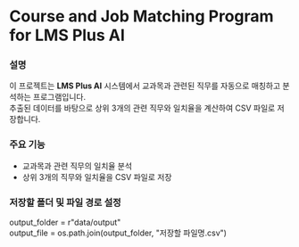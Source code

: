 # Course and Job Matching Program for LMS Plus AI

### 설명
이 프로젝트는 **LMS Plus AI** 시스템에서 교과목과 관련된 직무를 자동으로 매칭하고 분석하는 프로그램입니다.<br>
추출된 데이터를 바탕으로 상위 3개의 관련 직무와 일치율을 계산하여 CSV 파일로 저장합니다.

### 주요 기능
- 교과목과 관련 직무의 일치율 분석
- 상위 3개의 직무와 일치율을 CSV 파일로 저장

### 저장할 폴더 및 파일 경로 설정
output_folder = r"data/output"  
output_file = os.path.join(output_folder, "저장할 파일명.csv")